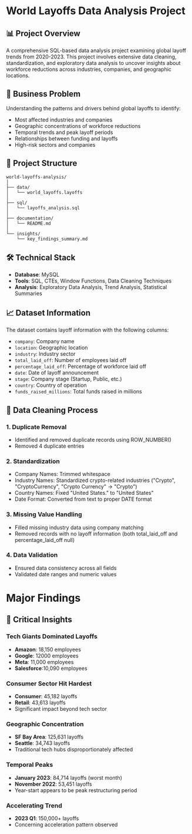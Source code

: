 # World Layoffs Data Analysis Project

## 📊 Project Overview
A comprehensive SQL-based data analysis project examining global layoff trends from 2020-2023. This project involves extensive data cleaning, standardization, and exploratory data analysis to uncover insights about workforce reductions across industries, companies, and geographic locations.

## 🎯 Business Problem
Understanding the patterns and drivers behind global layoffs to identify:
- Most affected industries and companies
- Geographic concentrations of workforce reductions
- Temporal trends and peak layoff periods
- Relationships between funding and layoffs
- High-risk sectors and companies

## 📁 Project Structure

```
world-layoffs-analysis/
│
├── data/
│   └── world_layoffs.layoffs
│
├── sql/
│   └── layoffs_analysis.sql
│
├── documentation/
│   └── README.md
│
└── insights/
    └── key_findings_summary.md
```

## 🛠️ Technical Stack
- **Database**: MySQL
- **Tools**: SQL, CTEs, Window Functions, Data Cleaning Techniques
- **Analysis**: Exploratory Data Analysis, Trend Analysis, Statistical Summaries

## 📈 Dataset Information
The dataset contains layoff information with the following columns:
- `company`: Company name
- `location`: Geographic location
- `industry`: Industry sector
- `total_laid_off`: Number of employees laid off
- `percentage_laid_off`: Percentage of workforce laid off
- `date`: Date of layoff announcement
- `stage`: Company stage (Startup, Public, etc.)
- `country`: Country of operation
- `funds_raised_millions`: Total funds raised in millions

## 🔧 Data Cleaning Process

### 1. Duplicate Removal

- Identified and removed duplicate records using ROW_NUMBER()
- Removed 4 duplicate entries

### 2. Standardization

- Company Names: Trimmed whitespace
- Industry Names: Standardized crypto-related industries ("Crypto", "CryptoCurrency", "Crypto Currency" → "Crypto")
- Country Names: Fixed "United States." to "United States"
- Date Format: Converted from text to proper DATE format

### 3. Missing Value Handling

- Filled missing industry data using company matching
- Removed records with no layoff information (both total_laid_off and percentage_laid_off null)

### 4. Data Validation

- Ensured data consistency across all fields
- Validated date ranges and numeric values

# Major Findings

## 🚨 Critical Insights

### Tech Giants Dominated Layoffs
- **Amazon**: 18,150 employees
- **Google**: 12000 employees  
- **Meta**: 11,000 employees
- **Salesforce**:10,090 employees

### Consumer Sector Hit Hardest
- **Consumer**: 45,182 layoffs
- **Retail**: 43,613 layoffs
- Significant impact beyond tech sector

### Geographic Concentration
- **SF Bay Area**: 125,631 layoffs
- **Seattle**: 34,743 layoffs
- Traditional tech hubs disproportionately affected

### Temporal Peaks
- **January 2023**: 84,714 layoffs (worst month)
- **November 2022**: 53,451 layoffs
- Year-start appears to be peak restructuring period

### Accelerating Trend
- **2023 Q1**: 150,000+ layoffs
- Concerning acceleration pattern observed





